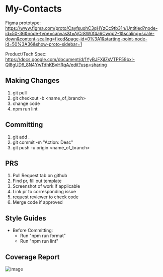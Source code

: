 # My-Contacts

Figma prototype: https://www.figma.com/proto/CayfsuohC3qHYzCc9tb31n/Untitled?node-id=50-36&node-type=canvas&t=AjCr8W0f4a6Cwqp2-1&scaling=scale-down&content-scaling=fixed&page-id=0%3A1&starting-point-node-id=50%3A36&show-proto-sidebar=1

Product/Tech Spec: https://docs.google.com/document/d/1YyBJFXjlZsVTPF59bxI-Ql8gUD6_8N4YwTdhKBvHRqA/edit?usp=sharing

## Making Changes

1. git pull
2. git checkout -b <name_of_branch>
3. change code
4. npm run lint

## Committing

1. git add .
2. git commit -m "Action: Desc"
3. git push -u origin <name_of_branch>

## PRS

1. Pull Request tab on github
2. Find pr, fill out template
3. Screenshot of work if applicable
4. Link pr to corresponding issue
5. request reviewer to check code
6. Merge code if approved

## Style Guides

-   Before Committing:
    -   Run "npm run format"
    -   Run "npm run lint"

## Coverage Report

![image](https://github.com/user-attachments/assets/2faa98d1-b4d7-4d9c-9a16-a5a990907a9c)
